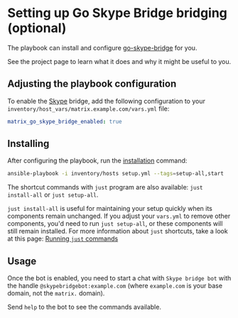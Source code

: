 # Setting up Go Skype Bridge bridging (optional)

The playbook can install and configure [go-skype-bridge](https://github.com/kelaresg/go-skype-bridge) for you.

See the project page to learn what it does and why it might be useful to you.

## Adjusting the playbook configuration

To enable the [Skype](https://www.skype.com/) bridge, add the following configuration to your `inventory/host_vars/matrix.example.com/vars.yml` file:

```yaml
matrix_go_skype_bridge_enabled: true
```

## Installing

After configuring the playbook, run the [installation](installing.md) command:

<!-- NOTE: let this conservative command run (instead of install-all) to make it clear that failure of the command means something is clearly broken. -->
```sh
ansible-playbook -i inventory/hosts setup.yml --tags=setup-all,start
```

The shortcut commands with `just` program are also available: `just install-all` or `just setup-all`.

`just install-all` is useful for maintaining your setup quickly when its components remain unchanged. If you adjust your `vars.yml` to remove other components, you'd need to run `just setup-all`, or these components will still remain installed. For more information about `just` shortcuts, take a look at this page: [Running `just` commands](just.md)

## Usage

Once the bot is enabled, you need to start a chat with `Skype bridge bot` with the handle `@skypebridgebot:example.com` (where `example.com` is your base domain, not the `matrix.` domain).

Send `help` to the bot to see the commands available.
